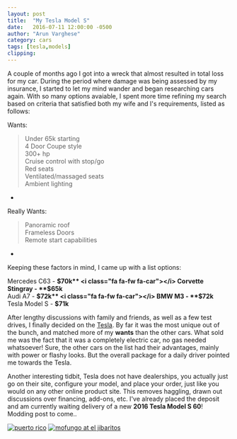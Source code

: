 ```yaml
---
layout: post
title:  "My Tesla Model S"
date:   2016-07-11 12:00:00 -0500
author: "Arun Varghese"
category: cars
tags: [tesla,models]
clipping: 
---
```


A couple of months ago I got into a wreck that almost resulted in total loss for my car. During the period where damage was being assessed by my insurance, I started to let my mind wander and began researching cars again. With so many options avaiable, I spent more time refining my search based on criteria that satisfied both my wife and I's requirements, listed as follows:

Wants:  

> Under 65k starting  
> 4 Door Coupe style  
> 300+ hp  
> Cruise control with stop/go  
> Red seats  
> Ventilated/massaged seats  
> Ambient lighting


+  

Really Wants:  

> Panoramic roof  
> Frameless Doors  
> Remote start capabilities  
>  

+  

Keeping these factors in mind, I came up with a list options:  

<i class="fa fa-fw fa-car"></i>  Mercedes C63 - **$70k**  
<i class="fa fa-fw fa-car"></i>  Corvette Stingray - **$65k**  
<i class="fa fa-fw fa-car"></i>  Audi A7 - **$72k**  
<i class="fa fa-fw fa-car"></i>  BMW M3  - **$72k**  
<i class="fa fa-fw fa-car"></i>  Tesla Model S - **$71k**  

After lengthy discussions with family and friends, as well as a few test drives, I finally decided on the [Tesla](https://www.teslamotors.com/).
By far it was the most unique out of the bunch, and matched more of my **wants** than the other cars. What sold me was the fact that it was a completely electric car, no gas needed whatsoever! Sure, the other cars on the list had their advantages, mainly with power or flashy looks. But the overall package for a daily driver pointed me towards the Tesla. 

Another interesting tidbit, Tesla does not have dealerships, you actually just go on their site, configure your model, and place your order, just like you would on any other online product site. This removes haggling, drawn out discussions over financing, add-ons, etc. I've already placed the deposit and am currently waiting delivery of a new **2016 Tesla Model S 60**! Modding post to come..


<div class="img-container">
	<a target="_blank" href="http://i.imgur.com/OMJPm0O.jpg"><img class="img-travel" src="http://i.imgur.com/OMJPm0Oh.jpg" alt
	="puerto rico"/></a>
	<a target="_blank" href="http://i.imgur.com/oFRmAdd.jpg"><img class="img-travel" src="http://i.imgur.com/oFRmAddh.jpg" alt="mofungo at el jibaritos"/></a>
</div>

